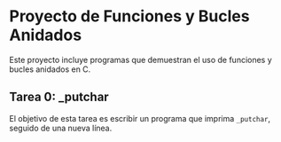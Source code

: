 # Proyecto de Funciones y Bucles Anidados

Este proyecto incluye programas que demuestran el uso de funciones y bucles anidados en C.

## Tarea 0: _putchar

El objetivo de esta tarea es escribir un programa que imprima `_putchar`, seguido de una nueva línea.

